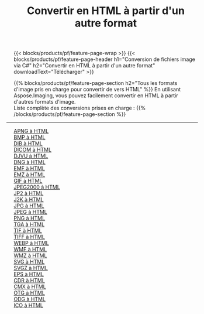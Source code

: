 ﻿---
title: Convertir en HTML à partir d'un autre format 
weight: 3920
url: /fr/java/conversion/to/html 
lang: fr
langdirlevel: 2
locales: zh-hans,ja,it,ru,de,es,fr,nl,id,lt,pl,pt,vi,tr,ko,zh-hant,ar,hi,th,sv,cs,uk,he
description: En utilisant Aspose.Imaging, vous pouvez facilement convertir en HTML à partir d'un autre format
---

{{< blocks/products/pf/feature-page-wrap >}}
{{< blocks/products/pf/feature-page-header h1="Conversion de fichiers image via C#" h2="Convertir en HTML à partir d'un autre format" downloadText="Télécharger" >}}


{{% blocks/products/pf/feature-page-section  h2="Tous les formats d'image pris en charge pour convertir de vers HTML" %}}
En utilisant Aspose.Imaging, vous pouvez facilement convertir en HTML à partir d'autres formats d'image.
<br/>
Liste complète des conversions prises en charge :
{{% /blocks/products/pf/feature-page-section %}}
<div class="container-fluid productfamilypage bg-gray">
    <div class="convertypes bg-gray agp-content section">
        <div class="container">
		<hr style="margin-left:-20px;"/>
		<div class="row other-converters">
		    <div class='col-md-2 other-converter remove-lp remove-rp'><a href="/imaging/fr/java/conversion/apng-to-html" >APNG à HTML</a></div>
<div class='col-md-2 other-converter remove-lp remove-rp'><a href="/imaging/fr/java/conversion/bmp-to-html" >BMP à HTML</a></div>
<div class='col-md-2 other-converter remove-lp remove-rp'><a href="/imaging/fr/java/conversion/dib-to-html" >DIB à HTML</a></div>
<div class='col-md-2 other-converter remove-lp remove-rp'><a href="/imaging/fr/java/conversion/dicom-to-html" >DICOM à HTML</a></div>
<div class='col-md-2 other-converter remove-lp remove-rp'><a href="/imaging/fr/java/conversion/djvu-to-html" >DJVU à HTML</a></div>
<div class='col-md-2 other-converter remove-lp remove-rp'><a href="/imaging/fr/java/conversion/dng-to-html" >DNG à HTML</a></div>
<div class='col-md-2 other-converter remove-lp remove-rp'><a href="/imaging/fr/java/conversion/emf-to-html" >EMF à HTML</a></div>
<div class='col-md-2 other-converter remove-lp remove-rp'><a href="/imaging/fr/java/conversion/emz-to-html" >EMZ à HTML</a></div>
<div class='col-md-2 other-converter remove-lp remove-rp'><a href="/imaging/fr/java/conversion/gif-to-html" >GIF à HTML</a></div>
<div class='col-md-2 other-converter remove-lp remove-rp'><a href="/imaging/fr/java/conversion/jpeg2000-to-html" >JPEG2000 à HTML</a></div>
<div class='col-md-2 other-converter remove-lp remove-rp'><a href="/imaging/fr/java/conversion/jp2-to-html" >JP2 à HTML</a></div>
<div class='col-md-2 other-converter remove-lp remove-rp'><a href="/imaging/fr/java/conversion/j2k-to-html" >J2K à HTML</a></div>
<div class='col-md-2 other-converter remove-lp remove-rp'><a href="/imaging/fr/java/conversion/jpg-to-html" >JPG à HTML</a></div>
<div class='col-md-2 other-converter remove-lp remove-rp'><a href="/imaging/fr/java/conversion/jpeg-to-html" >JPEG à HTML</a></div>
<div class='col-md-2 other-converter remove-lp remove-rp'><a href="/imaging/fr/java/conversion/png-to-html" >PNG à HTML</a></div>
<div class='col-md-2 other-converter remove-lp remove-rp'><a href="/imaging/fr/java/conversion/tga-to-html" >TGA à HTML</a></div>
<div class='col-md-2 other-converter remove-lp remove-rp'><a href="/imaging/fr/java/conversion/tif-to-html" >TIF à HTML</a></div>
<div class='col-md-2 other-converter remove-lp remove-rp'><a href="/imaging/fr/java/conversion/tiff-to-html" >TIFF à HTML</a></div>
<div class='col-md-2 other-converter remove-lp remove-rp'><a href="/imaging/fr/java/conversion/webp-to-html" >WEBP à HTML</a></div>
<div class='col-md-2 other-converter remove-lp remove-rp'><a href="/imaging/fr/java/conversion/wmf-to-html" >WMF à HTML</a></div>
<div class='col-md-2 other-converter remove-lp remove-rp'><a href="/imaging/fr/java/conversion/wmz-to-html" >WMZ à HTML</a></div>
<div class='col-md-2 other-converter remove-lp remove-rp'><a href="/imaging/fr/java/conversion/svg-to-html" >SVG à HTML</a></div>
<div class='col-md-2 other-converter remove-lp remove-rp'><a href="/imaging/fr/java/conversion/svgz-to-html" >SVGZ à HTML</a></div>
<div class='col-md-2 other-converter remove-lp remove-rp'><a href="/imaging/fr/java/conversion/eps-to-html" >EPS à HTML</a></div>
<div class='col-md-2 other-converter remove-lp remove-rp'><a href="/imaging/fr/java/conversion/cdr-to-html" >CDR à HTML</a></div>
<div class='col-md-2 other-converter remove-lp remove-rp'><a href="/imaging/fr/java/conversion/cmx-to-html" >CMX à HTML</a></div>
<div class='col-md-2 other-converter remove-lp remove-rp'><a href="/imaging/fr/java/conversion/otg-to-html" >OTG à HTML</a></div>
<div class='col-md-2 other-converter remove-lp remove-rp'><a href="/imaging/fr/java/conversion/odg-to-html" >ODG à HTML</a></div>
<div class='col-md-2 other-converter remove-lp remove-rp'><a href="/imaging/fr/java/conversion/ico-to-html" >ICO à HTML</a></div>
                </div>
        </div>
    </div>
</div>
<br/>

